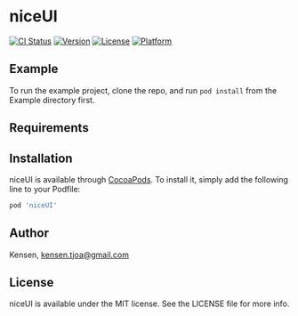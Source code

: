 # niceUI

[![CI Status](https://img.shields.io/travis/Kensen/niceUI.svg?style=flat)](https://travis-ci.org/Kensen/niceUI)
[![Version](https://img.shields.io/cocoapods/v/niceUI.svg?style=flat)](https://cocoapods.org/pods/niceUI)
[![License](https://img.shields.io/cocoapods/l/niceUI.svg?style=flat)](https://cocoapods.org/pods/niceUI)
[![Platform](https://img.shields.io/cocoapods/p/niceUI.svg?style=flat)](https://cocoapods.org/pods/niceUI)

## Example

To run the example project, clone the repo, and run `pod install` from the Example directory first.

## Requirements

## Installation

niceUI is available through [CocoaPods](https://cocoapods.org). To install
it, simply add the following line to your Podfile:

```ruby
pod 'niceUI'
```

## Author

Kensen, kensen.tjoa@gmail.com

## License

niceUI is available under the MIT license. See the LICENSE file for more info.
